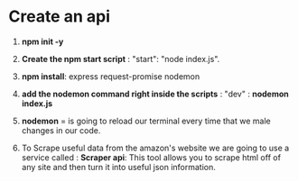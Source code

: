# **Create an api**

1. **npm init -y**
2. **Create the npm start script** : "start": "node index.js".
3. **npm install**: express request-promise nodemon
4. **add the nodemon command right inside the scripts** : "dev" : **nodemon index.js**
5. **nodemon** = is going to reload our terminal every time that we male changes in our code.

6. To Scrape useful data from the amazon's website we are going to use a service called :
   **Scraper api**: This tool allows you to scrape html off of any site and then turn it into useful
   json information.
